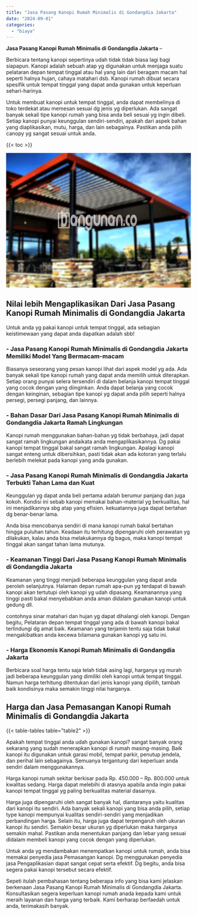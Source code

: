 ```yaml
---
title: "Jasa Pasang Kanopi Rumah Minimalis di Gondangdia Jakarta"
date: "2024-09-01"
categories: 
  - "biaya"
---
```


**Jasa Pasang Kanopi Rumah Minimalis di Gondangdia Jakarta** –

Berbicara tentang kanopi sepertinya udah tidak tidak biasa lagi bagi siapapun. Kanopi adalah sebuah atap yg digunakan untuk menjaga suatu pelataran depan tempat tinggal atau hal yang lain dari beragam macam hal seperti halnya hujan, cahaya matahari dsb. Kanopi rumah dibuat secara spesifik untuk tempat tinggal yang dapat anda gunakan untuk keperluan sehari-harinya.

Untuk membuat kanopi untuk tempat tinggal, anda dapat membelinya di toko terdekat atau memesan sesuai dg jenis yg diperlukan. Ada sangat banyak sekali tipe kanopi rumah yang bisa anda beli sesuai yg ingin dibeli. Setiap kanopi punyai keunggulan sendiri-sendiri, apakah dari aspek bahan yang diaplikasikan, mutu, harga, dan lain sebagainya. Pastikan anda pilih canopy yg sangat sesuai untuk anda.

{{< toc >}}

![Jasa Pasang Kanopi Rumah Minimalis di Gondangdia Jakarta](/images/harga-kanopi-minimalis-12.png)

## Nilai lebih Mengaplikasikan Dari Jasa Pasang Kanopi Rumah Minimalis di Gondangdia Jakarta

Untuk anda yg pakai kanopi untuk tempat tinggal, ada sebagian keistimewaan yang dapat anda dapatkan adalah sbb!

### \- Jasa Pasang Kanopi Rumah Minimalis di Gondangdia Jakarta Memiliki Model Yang Bermacam-macam

Biasanya seseorang yang pesan kanopi lihat dari aspek model yg ada. Ada banyak sekali tipe kanopi rumah yang dapat anda memilih untuk diterapkan. Setiap orang punyai selera tersendiri di dalam belanja kanopi tempat tinggal yang cocok dengan yang diinginkan. Anda dapat belanja yang cocok dengan keinginan, sebagian tipe kanopi yg dapat anda pilih seperti halnya persegi, persegi panjang, dan lainnya.

### \- Bahan Dasar Dari Jasa Pasang Kanopi Rumah Minimalis di Gondangdia Jakarta Ramah Lingkungan

Kanopi rumah menggunakan bahan-bahan yg tidak berbahaya, jadi dapat sangat ramah lingkungan andaikata anda mengaplikasikannya. Dg pakai kanopi tempat tinggal bakal sangat ramah lingkungan. Apalagi kanopi sangat enteng untuk dibersihkan, pasti tidak akan ada kotoran yang terlalu berlebih melekat pada kanopi yang anda gunakan.

### \- Jasa Pasang Kanopi Rumah Minimalis di Gondangdia Jakarta Terbukti Tahan Lama dan Kuat

Keunggulan yg dapat anda beli pertama adalah berumur panjang dan juga kokoh. Kondisi ini sebab kanopi memakai bahan-material yg berkualitas, hal ini menjadikannya sbg atap yang efisien. kekuatannya juga dapat bertahan dg benar-benar lama.

Anda bisa mencobanya sendiri di mana kanopi rumah bakal bertahan hingga puluhan tahun. Keadaan itu terhitung dipengaruhi oleh perawatan yg dilakukan, kalau anda bisa melakukannya dg bagus, maka kanopi tempat tinggal akan sangat tahan lama mutunya.

### \- Keamanan Tinggi Dari Jasa Pasang Kanopi Rumah Minimalis di Gondangdia Jakarta

Keamanan yang tinggi menjadi beberapa keunggulan yang dapat anda peroleh selanjutnya. Halaman depan rumah apa-pun yg terdapat di bawah kanopi akan tertutupi oleh kanopi yg udah dipasang. Keamanannya yang tinggi pasti bakal menyebabkan anda aman didalam gunakan kanopi untuk gedung dll.

contohnya sinar matahari dan hujan yg dapat dihalangi oleh kanopi. Dengan begitu, Pelataran depan tempat tinggal yang ada di bawah kanopi bakal terlindungi dg amat baik. Keamanan yang terjamin tentu saja tidak bakal mengakibatkan anda kecewa bilamana gunakan kanopi yg satu ini.

### \- Harga Ekonomis Kanopi Rumah Minimalis di Gondangdia Jakarta

Berbicara soal harga tentu saja telah tidak asing lagi, harganya yg murah jadi beberapa keunggulan yang dimiliki oleh kanopi untuk tempat tinggal. Namun harga terhitung ditentukan dari jenis kanopi yang dipilih, tambah baik kondisinya maka semakin tinggi nilai harganya.

## Harga dan Jasa Pemasangan Kanopi Rumah Minimalis di Gondangdia Jakarta

{{< table-tables table="table2" >}}

Apakah tempat tinggal anda udah gunakan kanopi? sangat banyak orang sekarang yang sudah menerapkan kanopi di rumah masing-masing. Baik kanopi itu digunakan untuk garasi mobil, tempat parkir, penutup jendela, dan perihal lain sebagainya. Semuanya tergantung dari keperluan anda sendiri dalam menggunakannya.

Harga kanopi rumah sekitar berkisar pada Rp. 450.000 – Rp. 800.000 untuk kwalitas sedang. Harga dapat melebihi di atasnya apabila anda ingin pakai kanopi tempat tinggal yg paling berkualitas material dasarnya.

Harga juga dipengaruhi oleh sangat banyak hal, diantaranya yaitu kualitas dari kanopi itu sendiri. Ada banyak sekali kanopi yang bisa anda pilih, setiap type kanopi mempunyai kualitas sendiri-sendiri yang menjadikan perbandingan harga. Selain itu, harga juga dapat terpengaruh oleh ukuran kanopi itu sendiri. Semakin besar ukuran yg diperlukan maka harganya semakin mahal. Pastikan anda menentukan panjang dan lebar yang sesuai didalam membeli kanopi yang cocok dengan yang diperlukan.

Untuk anda yg mendambakan menempatkan kanopi untuk rumah, anda bisa memakai penyedia jasa Pemasangan kanopi. Dg menggunakan penyedia jasa Pengaplikasian dapat sangat cepat serta efektif. Dg begitu, anda bisa segera pakai kanopi tersebut secara efektif.

Sepeti itulah pembahasan tentang beberapa info yang bisa kami jelaskan berkenaan Jasa Pasang Kanopi Rumah Minimalis di Gondangdia Jakarta. Konsultasikan segera keperluan kanopi rumah anada kepada kami untuk meraih layanan dan harga yang terbaik. Kami berharap berfaedah untuk anda, terimakasih banyak.
